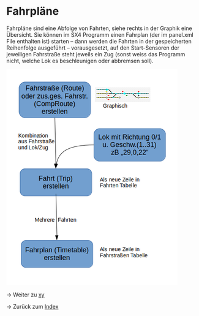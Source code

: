 # Fahrpläne

Fahrpläne sind eine Abfolge von Fahrten, siehe rechts in der Graphik eine Übersicht.
Sie können im SX4 Programm einen Fahrplan (der im panel.xml File enthalten ist) starten – dann werden die Fahrten in der gespeicherten  Reihenfolge ausgeführt – vorausgesetzt, auf den Start-Sensoren der jeweiligen Fahrstraße steht jeweils ein Zug (sonst weiss das Programm nicht, welche Lok es beschleunigen oder abbremsen soll).

![](img22.png)



-> Weiter zu [xy](xy.md)

-> Zurück zum [Index](index.md)